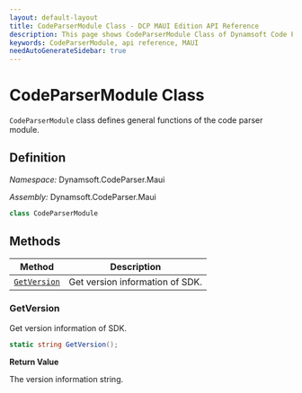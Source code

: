 ```yaml
---
layout: default-layout
title: CodeParserModule Class - DCP MAUI Edition API Reference
description: This page shows CodeParserModule Class of Dynamsoft Code Parser SDK MAUI Edition.
keywords: CodeParserModule, api reference, MAUI
needAutoGenerateSidebar: true
---
```


# CodeParserModule Class

`CodeParserModule` class defines general functions of the code parser module.

## Definition

*Namespace:* Dynamsoft.CodeParser.Maui

*Assembly:* Dynamsoft.CodeParser.Maui

```csharp
class CodeParserModule
```

## Methods

| Method | Description |
|--------|-------------|
| [`GetVersion`](#getversion) | Get version information of SDK.|

### GetVersion

Get version information of SDK.

```csharp
static string GetVersion();
```

**Return Value**

The version information string.
